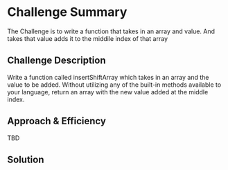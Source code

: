 # Challenge Summary
<!-- Short summary or background information -->
The Challenge is to write a function that takes in an array and value. And takes that value adds it to the middile index of that array

## Challenge Description
<!-- Description of the challenge -->
Write a function called insertShiftArray which takes in an array and the value to be added. Without utilizing
any of the built-in methods available to your language, return an array with the new value added at the middle index.

## Approach & Efficiency
<!-- What approach did you take? Why? What is the Big O space/time for this approach? -->
TBD
## Solution
<!-- Embedded whiteboard image -->
